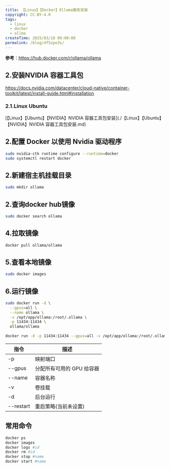 ```yaml
---
title: 【Linux】【Docker】Ollama服务安装
copyright: CC-BY-4.0
tags:
  - linux
  - docker
  - ollma
createTime: 2025/03/18 09:00:00
permalink: /blog/4f5zpe3s/
---
```

**参考**：https://hub.docker.com/r/ollama/ollama

## 2.安装NVIDIA 容器工具包

https://docs.nvidia.com/datacenter/cloud-native/container-toolkit/latest/install-guide.html#installation

### 2.1.Linux Ubuntu 

[【Linux】【Ubuntu】【NVIDIA】NVIDIA 容器工具包安装](./【Linux】【Ubuntu】【NVIDIA】NVIDIA 容器工具包安装.md)

## 2.配置 Docker 以使用 Nvidia 驱动程序

```bash
sudo nvidia-ctk runtime configure --runtime=docker
sudo systemctl restart docker
```

## 2.新建宿主机挂载目录

```bash
sudo mkdir ollama
```

## 2.查询docker hub镜像

```bash
sudo docker search ollama
```

## 4.拉取镜像

```bash
docker pull ollama/ollama
```

## 5.查看本地镜像

```bash
sudo docker images
```

## 6.运行镜像

```bash
sudo docker run -d \
  --gpus=all \
  --name ollama \
  -v /opt/app/ollama:/root/.ollama \
  -p 11434:11434 \
  ollama/ollama
  
docker run -d -p 11434:11434 --gpus=all -v /opt/app/ollama:/root/.ollama -v open-webui:/app/backend/data --name open-webui --restart always ollama/ollama

```

| 指令      | 描述                      |
| --------- | ------------------------- |
| -p        | 映射端口                  |
| --gpus    | 分配所有可用的 GPU 给容器 |
| --name    | 容器名称                  |
| -v        | 卷挂载                    |
| -d        | 后台运行                  |
| --restart | 重启策略(当前未设置)      |

## 常用命令

```bash
docker ps
docker images
docker logs #id
docker rm #id
docker stop #name
docker start #name
```